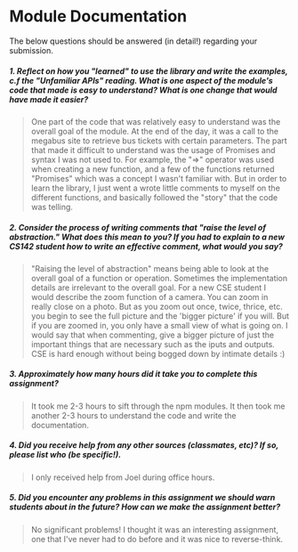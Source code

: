 # Module Documentation

The below questions should be answered (in detail!) regarding your submission.

##### 1. Reflect on how you "learned" to use the library and write the examples, c.f the "Unfamiliar APIs" reading. What is one aspect of the module's code that made is easy to understand? What is one change that would have made it easier?
> One part of the code that was relatively easy to understand was the overall goal of the module. At the end of the day, it was a call to the megabus site 
> to retrieve bus tickets with certain parameters. The part that made it difficult to understand was the usage of Promises and syntax I was not used to.
> For example, the "=>" operator was used when creating a new function, and a few of the functions returned "Promises" which was a concept
> I wasn't familiar with. But in order to learn the library, I just went a wrote little comments to myself on the different functions, and basically
> followed the "story" that the code was telling. 


##### 2. Consider the process of writing comments that "raise the level of abstraction." What does this mean to you? If you had to explain to a new CS142 student how to write an effective comment, what would you say? #####
> "Raising the level of abstraction" means being able to look at the overall goal of a function or operation. Sometimes the implementation
> details are irrelevant to the overall goal. For a new CSE student I would describe the zoom function of a camera. You can zoom in really close 
> on a photo. But as you zoom out once, twice, thrice, etc. you begin to see the full picture and the 'bigger picture' if you will. But if you are 
> zoomed in, you only have a small view of what is going on. I would say that when commenting, give a bigger picture of just the important things
> that are necessary such as the iputs and outputs. CSE is hard enough without being bogged down by intimate details :) 


##### 3. Approximately how many hours did it take you to complete this assignment? #####
> It took me 2-3 hours to sift through the npm modules. It then took me another 2-3 hours to understand the code and write the documentation. 


##### 4. Did you receive help from any other sources (classmates, etc)? If so, please list who (be specific!). #####
> I only received help from Joel during office hours.  


##### 5. Did you encounter any problems in this assignment we should warn students about in the future? How can we make the assignment better? #####
> No significant problems! I thought it was an interesting assignment, one that I've never had to do before and it was nice to reverse-think.
